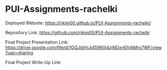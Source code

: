 # PUI-Assignments-rachelki

Deployed Website: https://rjkim00.github.io/PUI-Assignments-rachelki/

Repository Link: https://github.com/rjkim00/PUI-Assignments-rachelki

Final Project Presentation Link: https://drive.google.com/file/d/1GQJdrhlJi45960i4ziNDxnEhiAMro7WF/view?usp=sharing

Final Project Write-Up Link: 
